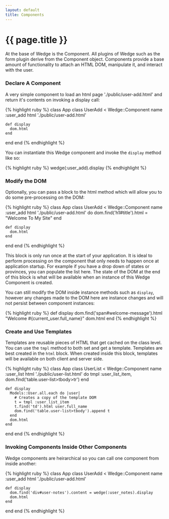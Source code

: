 ```yaml
---
layout: default
title: Components
---
```


# {{ page.title }}

At the base of Wedge is the Component. All plugins of Wedge such as the form plugin derive from the Component object. Components provide a base amount of functionality to attach an HTML DOM, manipulate it, and interact with the user.

### Declare A Component

A very simple component to load an html page './public/user-add.html' and return it's contents on invoking a display call:

{% highlight ruby %}
class App
  class UserAdd < Wedge::Component
    name :user_add
    html './public/user-add.html'

    def display
      dom.html
    end
  end
end
{% endhighlight %}

You can instantiate this Wedge component and invoke the `display` method like so:

{% highlight ruby %}
wedge(:user_add).display
{% endhighlight %}

### Modify the DOM

Optionally, you can pass a block to the html method which will allow you to do some pre-processing on the DOM:

{% highlight ruby %}
class App
  class UserAdd < Wedge::Component
    name :user_add
    html './public/user-add.html' do
      dom.find('h1#title').html = "Welcome To My Site"
    end

    def display
      dom.html
    end
  end
end
{% endhighlight %}

This block is only run once at the start of your application. It is ideal to perform processing on the component that only needs to happen once at application startup. For example if you have a drop down of states or provinces, you can populate the list here. The state of the DOM at the end of this block is what will be available when an instance of this Wedge Component is created.

You can still modify the DOM inside instance methods such as `display`, however any changes made to the DOM here are instance changes and will not persist between component instances:

{% highlight ruby %}
def display
 dom.find('span#welcome-message').html "Welcome #{current_user.full_name}"
 dom.html
end
{% endhighlight %}

### Create and Use Templates

Templates are reusable pieces of HTML that get cached on the class level. You can use the `tmpl` method to both set and get a template. Templates are best created in the `html` block. When created inside this block, templates will be available on both client and server side.

{% highlight ruby %}
class App
  class UserList < Wedge::Component
    name :user_list
    html './public/user-list.html' do
      tmpl :user_list_item, dom.find('table.user-list>tbody>tr')
    end

    def display
      Models::User.all.each do |user|
        # Creates a copy of the template DOM
        t = tmpl :user_list_item
        t.find('td').html user.full_name
        dom.find('table.user-list>tbody').append t
      end
      dom.html
    end
  end
end
{% endhighlight %}

### Invoking Components Inside Other Components

Wedge components are heirarchical so you can call one component from inside another:

{% highlight ruby %}
class App
  class UserAdd < Wedge::Component
    name :user_add
    html './public/user-add.html'

    def display
      dom.find('div#user-notes').content = wedge(:user_notes).display
      dom.html
    end
  end
end
{% endhighlight %}
